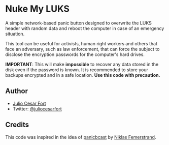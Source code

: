 # Nuke My LUKS
A simple network-based panic button designed to overwrite the LUKS header
with random data and reboot the computer in case of an emergency situation.

This tool can be useful for activists, human right workers and others that
face an adversary, such as law enforcement, that can force the subject to
disclose the encryption passwords for the computer's hard drives.

**IMPORTANT**: This will make **impossible** to recover any data stored in the disk even if the password is known. It is recommended to store your backups
encrypted and in a safe location. **Use this code with precaution.**


## Author
- [Julio Cesar Fort](http://www.whatever.io)
- Twitter: [@juliocesarfort](https://www.twitter.com/juliocesarfort)

## Credits
This code was inspired in the idea of [panicbcast](https://github.com/qnrq/panic_bcast) by [Niklas Femerstrand](http://www.qnrq.se/).
